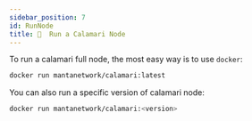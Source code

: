 ```yaml
---
sidebar_position: 7
id: RunNode
title: 🔌  Run a Calamari Node
---
```


To run a calamari full node, the most easy way is to use `docker`:

```bash
docker run mantanetwork/calamari:latest
```

You can also run a specific version of calamari node:

```bash
docker run mantanetwork/calamari:<version>
```